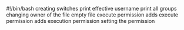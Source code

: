 #!/bin/bash
creating switches
print effective username
print all groups
changing owner of the file
empty file
execute permission
adds execute permission
adds execution permission
setting the permission
